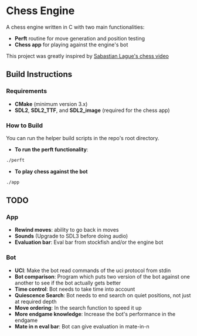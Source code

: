# Chess Engine

A chess engine written in C with two main functionalities:  
- **Perft** routine for move generation and position testing  
- **Chess app** for playing against the engine's bot
  
This project was greatly inspired by [Sabastian Lague's chess video](https://www.youtube.com/watch?v=U4ogK0MIzqk)

## Build Instructions

### Requirements
- **CMake** (minimum version 3.x)  
- **SDL2**, **SDL2_TTF**, and **SDL2_image** (required for the chess app)

### How to Build
You can run the helper build scripts in the repo's root directory. 

- **To run the perft functionality**:
```bash
./perft 
```  

- **To play chess against the bot**
```bash
./app
``` 

## TODO

### App
- **Rewind moves**: ability to go back in moves
- **Sounds** (Upgrade to SDL3 before doing audio)
- **Evaluation bar**: Eval bar from stockfish and/or the engine bot

### Bot
- **UCI**: Make the bot read commands of the uci protocol from stdin 
- **Bot comparison**: Program which puts two version of the bot against one another to see if the bot actually gets better
- **Time control**: Bot needs to take time into account
- **Quiescence Search**: Bot needs to end search on quiet positions, not just at required depth
- **Move ordering**: In the search function to speed it up
- **More endgame knowledge**: Increase the bot's performance in the endgame
- **Mate in n eval bar**: Bot can give evaluation in mate-in-n 
